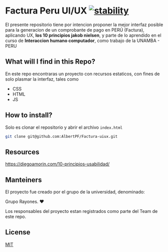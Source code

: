 # Factura Peru UI/UX [![stability][0]][1]

El presente repositorio tiene por intencion proponer la mejor interfaz posible para la generacion de un comprobante de pago en PERÚ (Factura), aplicando UX, **los 
10 principios jakob nielsen**, y parte de lo aprendido en el curso de **Interaccion humano computador**, como trabajo de la UNAMBA - PERU

## What will I find in this Repo?
En este repo encontraras un proyecto con recursos estaticos, con fines de solo plasmar la interfaz, tales como

- CSS
- HTML
- JS

## How to install?

Solo es clonar el repositorio y abrir el archivo `index.html`

```bash
git clone git@github.com:AlbertPF/Factura-uiux.git
```

## Resources
https://diegoamorin.com/10-principios-usabilidad/


## Manteiners
El proyecto fue creado por el grupo de la universidad, denominado:  

Grupo Rayones. ❤️

Los responsables del proyecto estan registrados como parte del Team de este repo.

## License
[MIT](https://tldrlegal.com/license/mit-license)

[0]: https://img.shields.io/badge/stability-experimental-orange.svg?style=flat-square
[1]: https://nodejs.org/api/documentation.html#documentation_stability_index